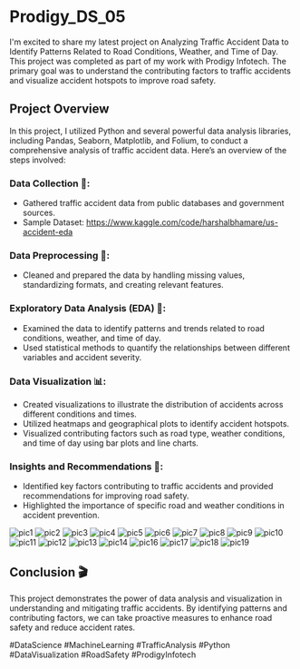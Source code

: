 # Prodigy_DS_05
I'm excited to share my latest project on Analyzing Traffic Accident Data to Identify Patterns Related to Road Conditions, Weather, and Time of Day. This project was completed as part of my work with Prodigy Infotech. The primary goal was to understand the contributing factors to traffic accidents and visualize accident hotspots to improve road safety.

## Project Overview
In this project, I utilized Python and several powerful data analysis libraries, including Pandas, Seaborn, Matplotlib, and Folium, to conduct a comprehensive analysis of traffic accident data. Here’s an overview of the steps involved:

### **Data Collection 📂**:
- Gathered traffic accident data from public databases and government sources.
- Sample Dataset: https://www.kaggle.com/code/harshalbhamare/us-accident-eda
  
### **Data Preprocessing 🧹**:
- Cleaned and prepared the data by handling missing values, standardizing formats, and creating relevant features.

### **Exploratory Data Analysis (EDA) 🧐**:
- Examined the data to identify patterns and trends related to road conditions, weather, and time of day.
- Used statistical methods to quantify the relationships between different variables and accident severity.

### **Data Visualization 📊**:
- Created visualizations to illustrate the distribution of accidents across different conditions and times.
- Utilized heatmaps and geographical plots to identify accident hotspots.
- Visualized contributing factors such as road type, weather conditions, and time of day using bar plots and line charts.

### **Insights and Recommendations 🧠**:
- Identified key factors contributing to traffic accidents and provided recommendations for improving road safety.
- Highlighted the importance of specific road and weather conditions in accident prevention.

![pic1](https://github.com/developer2905/Prodigy_DS_05/assets/168186520/be7d3700-cef6-4c2e-bed7-b4366db21139)
![pic2](https://github.com/developer2905/Prodigy_DS_05/assets/168186520/e10534af-4cbc-4a94-8c8b-0fecb863edf4)
![pic3](https://github.com/developer2905/Prodigy_DS_05/assets/168186520/d7852fa8-ddaa-46fa-b2bc-f10577bd07d6)
![pic4](https://github.com/developer2905/Prodigy_DS_05/assets/168186520/50666ca6-623e-471e-ba7b-034a5fc78f78)
![pic5](https://github.com/developer2905/Prodigy_DS_05/assets/168186520/ab362533-2bd6-4d43-a566-c1264054f847)
![pic6](https://github.com/developer2905/Prodigy_DS_05/assets/168186520/450fe447-56fb-45a0-a9ae-cdf08c839f3a)
![pic7](https://github.com/developer2905/Prodigy_DS_05/assets/168186520/d1871168-ebc5-416f-b166-698869df90b3)
![pic8](https://github.com/developer2905/Prodigy_DS_05/assets/168186520/996d0177-a9f2-4d88-964a-2e5af8270816)
![pic9](https://github.com/developer2905/Prodigy_DS_05/assets/168186520/fe37188e-12ca-4311-8442-cb857769dc91)
![pic10](https://github.com/developer2905/Prodigy_DS_05/assets/168186520/531b52ed-257b-4739-abb7-8c98874f342c)
![pic11](https://github.com/developer2905/Prodigy_DS_05/assets/168186520/064d1c57-0162-43ac-b5ec-e405b65df176)
![pic12](https://github.com/developer2905/Prodigy_DS_05/assets/168186520/7b0e077d-143f-447a-814e-130584b518c1)
![pic13](https://github.com/developer2905/Prodigy_DS_05/assets/168186520/fff65e58-1912-412d-b5b9-89877340c534)
![pic14](https://github.com/developer2905/Prodigy_DS_05/assets/168186520/8979b506-916a-40fa-95e0-862035b43d0e)
![pic16](https://github.com/developer2905/Prodigy_DS_05/assets/168186520/f2a9a412-dc78-452f-98c4-e8773a4bf5c8)
![pic17](https://github.com/developer2905/Prodigy_DS_05/assets/168186520/ef4623a8-5594-430a-8fdc-b11cbc44dbca)
![pic18](https://github.com/developer2905/Prodigy_DS_05/assets/168186520/3dc76835-db91-45c1-9a98-3ded445a7be1)
![pic19](https://github.com/developer2905/Prodigy_DS_05/assets/168186520/6ed6cb9d-5777-4c34-9332-c06028283fb8)


## Conclusion 🎬
This project demonstrates the power of data analysis and visualization in understanding and mitigating traffic accidents. By identifying patterns and contributing factors, we can take proactive measures to enhance road safety and reduce accident rates.


#DataScience #MachineLearning #TrafficAnalysis #Python #DataVisualization #RoadSafety #ProdigyInfotech
